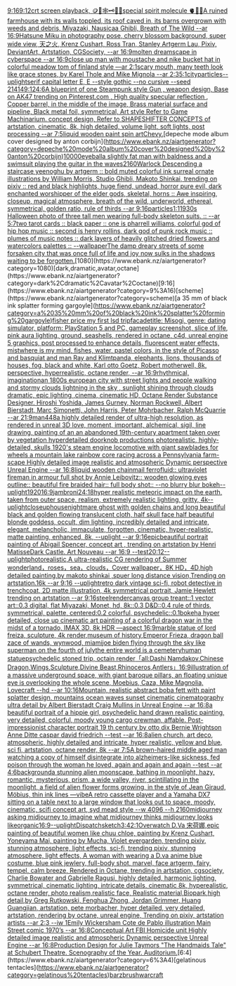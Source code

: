 [9:16](https://www.ebank.nz/aiartgenerator?category=9%3A16)[9:12](https://www.ebank.nz/aiartgenerator?category=9%3A12)[crt screen playback, 🪙🥚🕸🗝🫧👄special spirit molecule 🫀🌈✨](https://www.ebank.nz/aiartgenerator?category=crt%20screen%20playback%2C%20%F0%9F%AA%99%F0%9F%A5%9A%F0%9F%95%B8%F0%9F%97%9D%F0%9F%AB%A7%F0%9F%91%84special%20spirit%20molecule%20%F0%9F%AB%80%F0%9F%8C%88%E2%9C%A8)[A ruined farmhouse with its walls toppled, its roof caved in, its barns overgrown with weeds and debris, Miyazaki, Nausicaa Ghibli, Breath of The Wild --ar 16:9](https://www.ebank.nz/aiartgenerator?category=A%20ruined%20farmhouse%20with%20its%20walls%20toppled%2C%20its%20roof%20caved%20in%2C%20its%20barns%20overgrown%20with%20weeds%20and%20debris%2C%20Miyazaki%2C%20Nausicaa%20Ghibli%2C%20Breath%20of%20The%20Wild%20--ar%2016%3A9)[Hatsune Miku in photography pose, cherry blossom background, super wide view, 天之火, Krenz Cushart, Ross Tran, Stanley Artgerm Lau, Pixiv, DeviantArt, Artstation, CGSociety, --ar 16:9](https://www.ebank.nz/aiartgenerator?category=Hatsune%20Miku%20in%20photography%20pose%2C%20cherry%20blossom%20background%2C%20super%20wide%20view%2C%20%E5%A4%A9%E4%B9%8B%E7%81%AB%2C%20Krenz%20Cushart%2C%20Ross%20Tran%2C%20Stanley%20Artgerm%20Lau%2C%20Pixiv%2C%20DeviantArt%2C%20Artstation%2C%20CGSociety%2C%20--ar%2016%3A9)[molten dreamscape in cyberspace --ar 16:9](https://www.ebank.nz/aiartgenerator?category=molten%20dreamscape%20in%20cyberspace%20--ar%2016%3A9)[close up man with moustache and nike bucket hat in colorful meadow tom of finland style —ar 2:1](https://www.ebank.nz/aiartgenerator?category=close%20up%20man%20with%20moustache%20and%20nike%20bucket%20hat%20in%20colorful%20meadow%20tom%20of%20finland%20style%20%E2%80%94ar%202%3A1)[scary mouth, many teeth look like grace stones, by Karel Thole and Mike Mignola --ar 2:3](https://www.ebank.nz/aiartgenerator?category=scary%20mouth%2C%20many%20teeth%20look%20like%20grace%20stones%2C%20by%20Karel%20Thole%20and%20Mike%20Mignola%20--ar%202%3A3)[5:1](https://www.ebank.nz/aiartgenerator?category=5%3A1)[city](https://www.ebank.nz/aiartgenerator?category=city)[particles](https://www.ebank.nz/aiartgenerator?category=particles)[--uplight](https://www.ebank.nz/aiartgenerator?category=--uplight)[serif capital letter E, E --style gothic --no cursive --seed 21414](https://www.ebank.nz/aiartgenerator?category=serif%20capital%20letter%20E%2C%20E%20--style%20gothic%20--no%20cursive%20--seed%2021414)[9:12](https://www.ebank.nz/aiartgenerator?category=9%3A12)[4:6](https://www.ebank.nz/aiartgenerator?category=4%3A6)[A blueprint of one Steampunk style Gun , weapon design, Base on AK47 trending on Pinterest.com , High quality specular reflection ,  Copper  barrel, in the middle of the image, Brass material surface and pipeline,  Black metal foil, symmetrical,  Art style Refer to Game Machinarium.  concept design, Refer to SHAPESHIFTER CONCEPTS  of artstation, cinematic,  8k, high detailed,  volume light,  soft lights,  post processing    --ar 7:5](https://www.ebank.nz/aiartgenerator?category=A%20blueprint%20of%20one%20Steampunk%20style%20Gun%20%2C%20weapon%20design%2C%20Base%20on%20AK47%20trending%20on%20Pinterest.com%20%2C%20High%20quality%20specular%20reflection%20%2C%20%20Copper%20%20barrel%2C%20in%20the%20middle%20of%20the%20image%2C%20Brass%20material%20surface%20and%20pipeline%2C%20%20Black%20metal%20foil%2C%20symmetrical%2C%20%20Art%20style%20Refer%20to%20Game%20Machinarium.%20%20concept%20design%2C%20Refer%20to%20SHAPESHIFTER%20CONCEPTS%20%20of%20artstation%2C%20cinematic%2C%20%208k%2C%20high%20detailed%2C%20%20volume%20light%2C%20%20soft%20lights%2C%20%20post%20processing%20%20%20%20--ar%207%3A5)[liquid wooden paint spin art](https://www.ebank.nz/aiartgenerator?category=liquid%20wooden%20paint%20spin%20art)[Chevy.](https://www.ebank.nz/aiartgenerator?category=Chevy.)[depeche mode album cover designed by anton corbijn](https://www.ebank.nz/aiartgenerator?category=depeche%20mode%20album%20cover%20designed%20by%20anton%20corbijn)[10000](https://www.ebank.nz/aiartgenerator?category=10000)[eyeball](https://www.ebank.nz/aiartgenerator?category=eyeball)[a slightly fat man with baldness and a swimsuit playing the guitar in the waves](https://www.ebank.nz/aiartgenerator?category=a%20slightly%20fat%20man%20with%20baldness%20and%20a%20swimsuit%20playing%20the%20guitar%20in%20the%20waves)[2160](https://www.ebank.nz/aiartgenerator?category=2160)[Warlock Descending a staircase yeenoghu by artgerm :: bold muted colorful ink surreal ornate illustrations by William Morris, Studio Ghibli, Makoto Shinkai, trending on pixiv :: red and black highlights, huge fiend, undead, horror pure evil, dark enchanted worshipper of the elder gods, skeletal, horns :: Awe inspiring, closeup, magical atmosphere, breath of the wild, underworld, ethereal, symmetrical, golden ratio, rule of thirds --ar 9:16](https://www.ebank.nz/aiartgenerator?category=Warlock%20Descending%20a%20staircase%20yeenoghu%20by%20artgerm%20%3A%3A%20bold%20muted%20colorful%20ink%20surreal%20ornate%20illustrations%20by%20William%20Morris%2C%20Studio%20Ghibli%2C%20Makoto%20Shinkai%2C%20trending%20on%20pixiv%20%3A%3A%20red%20and%20black%20highlights%2C%20huge%20fiend%2C%20undead%2C%20horror%20pure%20evil%2C%20dark%20enchanted%20worshipper%20of%20the%20elder%20gods%2C%20skeletal%2C%20horns%20%3A%3A%20Awe%20inspiring%2C%20closeup%2C%20magical%20atmosphere%2C%20breath%20of%20the%20wild%2C%20underworld%2C%20ethereal%2C%20symmetrical%2C%20golden%20ratio%2C%20rule%20of%20thirds%20--ar%209%3A16)[particles](https://www.ebank.nz/aiartgenerator?category=particles)[1:1](https://www.ebank.nz/aiartgenerator?category=1%3A1)[1930s Halloween photo of three tall men wearing full-body skeleton suits. :: --ar 5:7](https://www.ebank.nz/aiartgenerator?category=1930s%20Halloween%20photo%20of%20three%20tall%20men%20wearing%20full-body%20skeleton%20suits.%20%3A%3A%20--ar%205%3A7)[two tarot cards :: black paper :: one is pharrell williams, colorful god of hip hop music :: second is henry rollins, dark god of punk rock music :: plumes of music notes :: dark layers of heavily glitched dried flowers and watercolors palettes :: --wallpaper](https://www.ebank.nz/aiartgenerator?category=two%20tarot%20cards%20%3A%3A%20black%20paper%20%3A%3A%20one%20is%20pharrell%20williams%2C%20colorful%20god%20of%20hip%20hop%20music%20%3A%3A%20second%20is%20henry%20rollins%2C%20dark%20god%20of%20punk%20rock%20music%20%3A%3A%20plumes%20of%20music%20notes%20%3A%3A%20dark%20layers%20of%20heavily%20glitched%20dried%20flowers%20and%20watercolors%20palettes%20%3A%3A%20--wallpaper)[The damp dreary streets of some forsaken city that was once full of life and joy now sulks in the shadows waiting to be forgotten.](https://www.ebank.nz/aiartgenerator?category=The%20damp%20dreary%20streets%20of%20some%20forsaken%20city%20that%20was%20once%20full%20of%20life%20and%20joy%20now%20sulks%20in%20the%20shadows%20waiting%20to%20be%20forgotten.)[1080](https://www.ebank.nz/aiartgenerator?category=1080)[dark,dramatic,avatar,octane](https://www.ebank.nz/aiartgenerator?category=dark%2Cdramatic%2Cavatar%2Coctane)[9:16](https://www.ebank.nz/aiartgenerator?category=9%3A16)[scheme](https://www.ebank.nz/aiartgenerator?category=scheme)[a 35 mm of black ink splatter forming gargoyle](https://www.ebank.nz/aiartgenerator?category=a%2035%20mm%20of%20black%20ink%20splatter%20forming%20gargoyle)[fisher price my first lsd trip](https://www.ebank.nz/aiartgenerator?category=fisher%20price%20my%20first%20lsd%20trip)[facade](https://www.ebank.nz/aiartgenerator?category=facade)[title: Misogi, genre: dating simulator, platform: PlayStation 5 and PC, gameplay screenshot, slice of life, pink aura lighting, ground, seashells, rendered in octane, c4d, unreal engine 5 graphics, post processed to enhance details, fluorescent water effects, mist](https://www.ebank.nz/aiartgenerator?category=title%3A%20Misogi%2C%20genre%3A%20dating%20simulator%2C%20platform%3A%20PlayStation%205%20and%20PC%2C%20gameplay%20screenshot%2C%20slice%20of%20life%2C%20pink%20aura%20lighting%2C%20ground%2C%20seashells%2C%20rendered%20in%20octane%2C%20c4d%2C%20unreal%20engine%205%20graphics%2C%20post%20processed%20to%20enhance%20details%2C%20fluorescent%20water%20effects%2C%20mist)[where is my mind, fishes, water, pastel colors, in the style of Picasso and basquiat and man Ray and Klimt](https://www.ebank.nz/aiartgenerator?category=where%20is%20my%20mind%2C%20fishes%2C%20water%2C%20pastel%20colors%2C%20in%20the%20style%20of%20Picasso%20and%20basquiat%20and%20man%20Ray%20and%20Klimt)[panda, elephants, lions, thousands of houses, fog, black and white, Karl otto Goetz, Robert motherwell, 8k, perspective, hyperrealistic, octane render, --ar 16:9](https://www.ebank.nz/aiartgenerator?category=panda%2C%20elephants%2C%20lions%2C%20thousands%20of%20houses%2C%20fog%2C%20black%20and%20white%2C%20Karl%20otto%20Goetz%2C%20Robert%20motherwell%2C%208k%2C%20perspective%2C%20hyperrealistic%2C%20octane%20render%2C%20--ar%2016%3A9)[rhythmical, imagination](https://www.ebank.nz/aiartgenerator?category=rhythmical%2C%20imagination)[an 1800s european city with street lights and people walking and stormy clouds lightning in the sky , sunlight shining through clouds  dramatic, epic lighting ,cinema, cinematic HD, Octane Render Substance Designer. Hiroshi Yoshida, James Gurney, Norman Rockwell, Albert Bierstadt, Marc Simonetti, John Harris, Peter Mohrbacher, Ralph McQuarrie --ar 21:9](https://www.ebank.nz/aiartgenerator?category=an%201800s%20european%20city%20with%20street%20lights%20and%20people%20walking%20and%20stormy%20clouds%20lightning%20in%20the%20sky%20%2C%20sunlight%20shining%20through%20clouds%20%20dramatic%2C%20epic%20lighting%20%2Ccinema%2C%20cinematic%20HD%2C%20Octane%20Render%20Substance%20Designer.%20Hiroshi%20Yoshida%2C%20James%20Gurney%2C%20Norman%20Rockwell%2C%20Albert%20Bierstadt%2C%20Marc%20Simonetti%2C%20John%20Harris%2C%20Peter%20Mohrbacher%2C%20Ralph%20McQuarrie%20--ar%2021%3A9)[man](https://www.ebank.nz/aiartgenerator?category=man)[448](https://www.ebank.nz/aiartgenerator?category=448)[a highly detailed render of ultra-high resolution, as rendered in unreal 3D love, moment, important, alchemical, sigil, line drawing, painting of an  an abandoned 19th-century apartment taken over by vegetation hyperdetailed doorknob productions photorealistic, highly-detailed, skulls 1920's steam engine locomotive with giant sawblades for wheels a mountain lake rainbow core racing across a Pennsylvania farm-scape Highly detailed image realistic and atmospheric Dynamic perspective Unreal Engine --ar 16:8](https://www.ebank.nz/aiartgenerator?category=a%20highly%20detailed%20render%20of%20ultra-high%20resolution%2C%20as%20rendered%20in%20unreal%203D%20love%2C%20moment%2C%20important%2C%20alchemical%2C%20sigil%2C%20line%20drawing%2C%20painting%20of%20an%20%20an%20abandoned%2019th-century%20apartment%20taken%20over%20by%20vegetation%20hyperdetailed%20doorknob%20productions%20photorealistic%2C%20highly-detailed%2C%20skulls%201920%27s%20steam%20engine%20locomotive%20with%20giant%20sawblades%20for%20wheels%20a%20mountain%20lake%20rainbow%20core%20racing%20across%20a%20Pennsylvania%20farm-scape%20Highly%20detailed%20image%20realistic%20and%20atmospheric%20Dynamic%20perspective%20Unreal%20Engine%20--ar%2016%3A8)[liquid wooden chainmail ferrofluid:: ultraviolet fireman in armour full shot by Annie Leibovitz:: wooden glowing eyes outline:: beautiful fire braided hair:: full body shot:: --no blurry blur bokeh](https://www.ebank.nz/aiartgenerator?category=liquid%20wooden%20chainmail%20ferrofluid%3A%3A%20ultraviolet%20fireman%20in%20armour%20full%20shot%20by%20Annie%20Leibovitz%3A%3A%20wooden%20glowing%20eyes%20outline%3A%3A%20beautiful%20fire%20braided%20hair%3A%3A%20full%20body%20shot%3A%3A%20--no%20blurry%20blur%20bokeh)[--uplight](https://www.ebank.nz/aiartgenerator?category=--uplight)[1920](https://www.ebank.nz/aiartgenerator?category=1920)[16:9](https://www.ebank.nz/aiartgenerator?category=16%3A9)[jambroni](https://www.ebank.nz/aiartgenerator?category=jambroni)[24:18](https://www.ebank.nz/aiartgenerator?category=24%3A18)[hyper realistic meteoric impact on the earth, taken from outer space, realism, extremely realistic lighting, gritty, 4k](https://www.ebank.nz/aiartgenerator?category=hyper%20realistic%20meteoric%20impact%20on%20the%20earth%2C%20taken%20from%20outer%20space%2C%20realism%2C%20extremely%20realistic%20lighting%2C%20gritty%2C%204k)[--uplight](https://www.ebank.nz/aiartgenerator?category=--uplight)[closeup](https://www.ebank.nz/aiartgenerator?category=closeup)[house](https://www.ebank.nz/aiartgenerator?category=house)[nightmare ghost with golden chains and long beautiful black and golden flowing translucent cloth, half skull face half beautiful blonde goddess, occult, dim lighting, incredibly detailed and intricate, elegant, melancholic, immaculate, forgotten, cinematic, hyper-realistic, matte painting, enhanced, 8k, --uplight --ar 9:16](https://www.ebank.nz/aiartgenerator?category=nightmare%20ghost%20with%20golden%20chains%20and%20long%20beautiful%20black%20and%20golden%20flowing%20translucent%20cloth%2C%20half%20skull%20face%20half%20beautiful%20blonde%20goddess%2C%20occult%2C%20dim%20lighting%2C%20incredibly%20detailed%20and%20intricate%2C%20elegant%2C%20melancholic%2C%20immaculate%2C%20forgotten%2C%20cinematic%2C%20hyper-realistic%2C%20matte%20painting%2C%20enhanced%2C%208k%2C%20--uplight%20--ar%209%3A16)[epic](https://www.ebank.nz/aiartgenerator?category=epic)[beautiful portrait painting of Abigail Spencer, concept art , trending on artstation by Henri Matisse](https://www.ebank.nz/aiartgenerator?category=beautiful%20portrait%20painting%20of%20Abigail%20Spencer%2C%20concept%20art%20%2C%20trending%20on%20artstation%20by%20Henri%20Matisse)[Dark Castle. Art Nouveau --ar 16:9 --test](https://www.ebank.nz/aiartgenerator?category=Dark%20Castle.%20Art%20Nouveau%20--ar%2016%3A9%20--test)[20:12](https://www.ebank.nz/aiartgenerator?category=20%3A12)[--uplight](https://www.ebank.nz/aiartgenerator?category=--uplight)[photorealistic,A ultra-realistic CG rendering of Summer wonderland，roses，sea，clouds，Cover wallpaper，8K HD，4D,high detailed painting,by makoto shinkai ,spuer long distance vision,Trending on artstation.16k --ar 9:16 --uplight](https://www.ebank.nz/aiartgenerator?category=photorealistic%2CA%20ultra-realistic%20CG%20rendering%20of%20Summer%20wonderland%EF%BC%8Croses%EF%BC%8Csea%EF%BC%8Cclouds%EF%BC%8CCover%20wallpaper%EF%BC%8C8K%20HD%EF%BC%8C4D%2Chigh%20detailed%20painting%2Cby%20makoto%20shinkai%20%2Cspuer%20long%20distance%20vision%2CTrending%20on%20artstation.16k%20--ar%209%3A16%20--uplight)[retro dark vintage sci-fi, robot detective in trenchcoat, 2D matte illustration, 4k symmetrical portrait, Jamie Hewlett trending on artstation --ar 9:16](https://www.ebank.nz/aiartgenerator?category=retro%20dark%20vintage%20sci-fi%2C%20robot%20detective%20in%20trenchcoat%2C%202D%20matte%20illustration%2C%204k%20symmetrical%20portrait%2C%20Jamie%20Hewlett%20trending%20on%20artstation%20--ar%209%3A16)[steel](https://www.ebank.nz/aiartgenerator?category=steel)[render](https://www.ebank.nz/aiartgenerator?category=render)[canvas group treant::1 vector art::0.3 digital, flat Miyazaki, Monet, hd, 8k::0.3 D&D::0.4 rule of thirds, symmetrical, palette, centered:0.2 colorful, psychedelic::0.1](https://www.ebank.nz/aiartgenerator?category=canvas%20group%20treant%3A%3A1%20vector%20art%3A%3A0.3%20digital%2C%20flat%20Miyazaki%2C%20Monet%2C%20hd%2C%208k%3A%3A0.3%20D%26D%3A%3A0.4%20rule%20of%20thirds%2C%20symmetrical%2C%20palette%2C%20centered%3A0.2%20colorful%2C%20psychedelic%3A%3A0.1)[bokeh](https://www.ebank.nz/aiartgenerator?category=bokeh)[a hyper detailed, close up cinematic art painting of a colorful dragon war in the midst of a tornado, IMAX 3D, 8k HDR —aspect 16:9](https://www.ebank.nz/aiartgenerator?category=a%20hyper%20detailed%2C%20close%20up%20cinematic%20art%20painting%20of%20a%20colorful%20dragon%20war%20in%20the%20midst%20of%20a%20tornado%2C%20IMAX%203D%2C%208k%20HDR%20%E2%80%94aspect%2016%3A9)[marble statue of lord freiza, sculpture, 4k render,museum of history,Emperor Frieza, dragon ball z](https://www.ebank.nz/aiartgenerator?category=marble%20statue%20of%20lord%20freiza%2C%20sculpture%2C%204k%20render%2Cmuseum%20of%20history%2CEmperor%20Frieza%2C%20dragon%20ball%20z)[ace of wands, wynwood, miami](https://www.ebank.nz/aiartgenerator?category=ace%20of%20wands%2C%20wynwood%2C%20miami)[joe biden flying through the sky like superman on the fourth of july](https://www.ebank.nz/aiartgenerator?category=joe%20biden%20flying%20through%20the%20sky%20like%20superman%20on%20the%20fourth%20of%20july)[the entire world is a cemetery](https://www.ebank.nz/aiartgenerator?category=the%20entire%20world%20is%20a%20cemetery)[human statue](https://www.ebank.nz/aiartgenerator?category=human%20statue)[psychedelic stoned trip, octain render](https://www.ebank.nz/aiartgenerator?category=psychedelic%20stoned%20trip%2C%20octain%20render)[「all:Dashi Namdakov,Chinese Dragon,Wings,Sculpture,Divine Beast,Rhinoceros,Antlers」](https://www.ebank.nz/aiartgenerator?category=%E3%80%8Call%3ADashi%20Namdakov%2CChinese%20Dragon%2CWings%2CSculpture%2CDivine%20Beast%2CRhinoceros%2CAntlers%E3%80%8D)[16:9](https://www.ebank.nz/aiartgenerator?category=16%3A9)[illustration of a massive underground space, with giant baroque pillars, an  floating  unique eye is overlooking the whole scene, Moebius, Caza, Mike Magnolia, Lovecraft --hd --ar 10:16](https://www.ebank.nz/aiartgenerator?category=illustration%20of%20a%20massive%20underground%20space%2C%20with%20giant%20baroque%20pillars%2C%20an%20%20floating%20%20unique%20eye%20is%20overlooking%20the%20whole%20scene%2C%20Moebius%2C%20Caza%2C%20Mike%20Magnolia%2C%20Lovecraft%20--hd%20--ar%2010%3A16)[Mountain, realistic abstract boba fett with paint splatter design, mountains ocean waves sunset cinematic cinematography ultra detail by Albert Bierstadt Craig Mullins in Unreal Engine --ar 16:8](https://www.ebank.nz/aiartgenerator?category=Mountain%2C%20realistic%20abstract%20boba%20fett%20with%20paint%20splatter%20design%2C%20mountains%20ocean%20waves%20sunset%20cinematic%20cinematography%20ultra%20detail%20by%20Albert%20Bierstadt%20Craig%20Mullins%20in%20Unreal%20Engine%20--ar%2016%3A8)[a beautiful portrait of a hippie girl, psychedelic hand drawn realistic painting, very detailed, colorful, moody young cargo crewman, affable. Post-impressionist character portrait 19 th century by otto dix Bernie Wrightson Anne Ditte caspar david friedrich --test --ar 16:8](https://www.ebank.nz/aiartgenerator?category=a%20beautiful%20portrait%20of%20a%20hippie%20girl%2C%20psychedelic%20hand%20drawn%20realistic%20painting%2C%20very%20detailed%2C%20colorful%2C%20moody%20young%20cargo%20crewman%2C%20affable.%20Post-impressionist%20character%20portrait%2019%20th%20century%20by%20otto%20dix%20Bernie%20Wrightson%20Anne%20Ditte%20caspar%20david%20friedrich%20--test%20--ar%2016%3A8)[alien church, art deco, atmospheric, highly detailed and intricate, hyper realistic, yellow and blue, sci fi, artstation, octane render, 8k --ar 7:5](https://www.ebank.nz/aiartgenerator?category=alien%20church%2C%20art%20deco%2C%20atmospheric%2C%20highly%20detailed%20and%20intricate%2C%20hyper%20realistic%2C%20yellow%20and%20blue%2C%20sci%20fi%2C%20artstation%2C%20octane%20render%2C%208k%20--ar%207%3A5)[A brown-haired middle aged man watching a copy of himself disintegrate into alzheimers-like sickness, fed poison through the woman he loved, again and again and again --test --ar 4:6](https://www.ebank.nz/aiartgenerator?category=A%20brown-haired%20middle%20aged%20man%20watching%20a%20copy%20of%20himself%20disintegrate%20into%20alzheimers-like%20sickness%2C%20fed%20poison%20through%20the%20woman%20he%20loved%2C%20again%20and%20again%20and%20again%20--test%20--ar%204%3A6)[background](https://www.ebank.nz/aiartgenerator?category=background)[a stunning alien moonscape, bathing in moonlight, hazy, romantic, mysterious, prism, a wide valley, river, scintillating in the moonlight, a field of alien flower forms growing, in the style of Jean Giraud, Möbius, thin ink lines —vibe](https://www.ebank.nz/aiartgenerator?category=a%20stunning%20alien%20moonscape%2C%20bathing%20in%20moonlight%2C%20hazy%2C%20romantic%2C%20mysterious%2C%20prism%2C%20a%20wide%20valley%2C%20river%2C%20scintillating%20in%20the%20moonlight%2C%20a%20field%20of%20alien%20flower%20forms%20growing%2C%20in%20the%20style%20of%20Jean%20Giraud%2C%20M%C3%B6bius%2C%20thin%20ink%20lines%20%E2%80%94vibe)[A retro cassette player and a Yamaha DX7 sitting on a table next to a large window that looks out to space, moody, cinematic, scifi concept art, syd mead style   --w 4096 --h 2160](https://www.ebank.nz/aiartgenerator?category=A%20retro%20cassette%20player%20and%20a%20Yamaha%20DX7%20sitting%20on%20a%20table%20next%20to%20a%20large%20window%20that%20looks%20out%20to%20space%2C%20moody%2C%20cinematic%2C%20scifi%20concept%20art%2C%20syd%20mead%20style%20%20%20--w%204096%20--h%202160)[midjourney asking midjourney to imagine what midjourney thinks midjourney looks like](https://www.ebank.nz/aiartgenerator?category=midjourney%20asking%20midjourney%20to%20imagine%20what%20midjourney%20thinks%20midjourney%20looks%20like)[organic](https://www.ebank.nz/aiartgenerator?category=organic)[16:9](https://www.ebank.nz/aiartgenerator?category=16%3A9)[--uplight](https://www.ebank.nz/aiartgenerator?category=--uplight)[Dispatch](https://www.ebank.nz/aiartgenerator?category=Dispatch)[sketch](https://www.ebank.nz/aiartgenerator?category=sketch)[3:4](https://www.ebank.nz/aiartgenerator?category=3%3A4)[2:1](https://www.ebank.nz/aiartgenerator?category=2%3A1)[Overwatch D.Va 宋荷娜,epic painting of beautiful women like chuu chloe, painting by Krenz Cushart, Yoneyama Mai, painting by Mucha, Violet evergarden, trending pixiv, stunning atmosphere, light effects, sci-fi,  trending pixiv, stunning atmosphere, light effects, A woman with wearing a D.va  anime blue costume,  blue pink jewlery, full-body shot, marvel, face artgerm, fairy, tempel, calm breeze, Rendered in Octane, trending in artstation, cgsociety, Charlie Bowater and Gabrielle Ragusi, highly detailed, harmonic lighting, symmetrical, cinematic lighting, intricate details, cinematic 8k, hyperealistic, octane render, photo realism,realistic face, Realistic material,Biopark,high detail,by Greg Rutkowski, Fenghua Zhong, Jordan Grimmer, Huang Guangjian, artstation, pete morbacher, hyper detailed, very detailed, artstation, rendering by octane, unreal engine, Trending on pixiv, artstation artists --ar 2:3 --iw 1](https://www.ebank.nz/aiartgenerator?category=Overwatch%20D.Va%20%E5%AE%8B%E8%8D%B7%E5%A8%9C%2Cepic%20painting%20of%20beautiful%20women%20like%20chuu%20chloe%2C%20painting%20by%20Krenz%20Cushart%2C%20Yoneyama%20Mai%2C%20painting%20by%20Mucha%2C%20Violet%20evergarden%2C%20trending%20pixiv%2C%20stunning%20atmosphere%2C%20light%20effects%2C%20sci-fi%2C%20%20trending%20pixiv%2C%20stunning%20atmosphere%2C%20light%20effects%2C%20A%20woman%20with%20wearing%20a%20D.va%20%20anime%20blue%20costume%2C%20%20blue%20pink%20jewlery%2C%20full-body%20shot%2C%20marvel%2C%20face%20artgerm%2C%20fairy%2C%20tempel%2C%20calm%20breeze%2C%20Rendered%20in%20Octane%2C%20trending%20in%20artstation%2C%20cgsociety%2C%20Charlie%20Bowater%20and%20Gabrielle%20Ragusi%2C%20highly%20detailed%2C%20harmonic%20lighting%2C%20symmetrical%2C%20cinematic%20lighting%2C%20intricate%20details%2C%20cinematic%208k%2C%20hyperealistic%2C%20octane%20render%2C%20photo%20realism%2Crealistic%20face%2C%20Realistic%20material%2CBiopark%2Chigh%20detail%2Cby%20Greg%20Rutkowski%2C%20Fenghua%20Zhong%2C%20Jordan%20Grimmer%2C%20Huang%20Guangjian%2C%20artstation%2C%20pete%20morbacher%2C%20hyper%20detailed%2C%20very%20detailed%2C%20artstation%2C%20rendering%20by%20octane%2C%20unreal%20engine%2C%20Trending%20on%20pixiv%2C%20artstation%20artists%20--ar%202%3A3%20--iw%201)[Emily Wickersham Cote de Pablo illustration Main Street comic 1970’s --ar 16:8](https://www.ebank.nz/aiartgenerator?category=Emily%20Wickersham%20Cote%20de%20Pablo%20illustration%20Main%20Street%20comic%201970%E2%80%99s%20--ar%2016%3A8)[Conceptual Art FBI Homicide unit Highly detailed image realistic and atmospheric Dynamic perspective Unreal Engine --ar 16:8](https://www.ebank.nz/aiartgenerator?category=Conceptual%20Art%20FBI%20Homicide%20unit%20Highly%20detailed%20image%20realistic%20and%20atmospheric%20Dynamic%20perspective%20Unreal%20Engine%20--ar%2016%3A8)[Production Design for Julie Taymors "The Handmaids Tale" at Schubert Theatre. Scenography of the Year. Auditorium.](https://www.ebank.nz/aiartgenerator?category=Production%20Design%20for%20Julie%20Taymors%20%22The%20Handmaids%20Tale%22%20at%20Schubert%20Theatre.%20Scenography%20of%20the%20Year.%20Auditorium.)[6:4](https://www.ebank.nz/aiartgenerator?category=6%3A4)[gelatinous tentacles](https://www.ebank.nz/aiartgenerator?category=gelatinous%20tentacles)[bar](https://www.ebank.nz/aiartgenerator?category=bar)[zbrush](https://www.ebank.nz/aiartgenerator?category=zbrush)[warcraft](https://www.ebank.nz/aiartgenerator?category=warcraft)